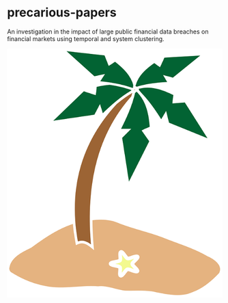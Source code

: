 # precarious-papers
An investigation in the impact of large public financial data breaches on financial markets using temporal and system clustering. 

![island-fire](logo.png)
